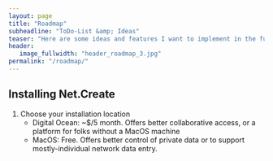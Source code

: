 ```yaml
---
layout: page
title: "Roadmap"
subheadline: "ToDo-List &amp; Ideas"
teaser: "Here are some ideas and features I want to implement in the future."
header:
   image_fullwidth: "header_roadmap_3.jpg"
permalink: "/roadmap/"
---
```


## Installing Net.Create

1. Choose your installation location
   - Digital Ocean: ~$/5 month. Offers better collaborative access, or a platform for folks without a MacOS machine
   - MacOS: Free. Offers better control of private data or to support mostly-individual network data entry.
